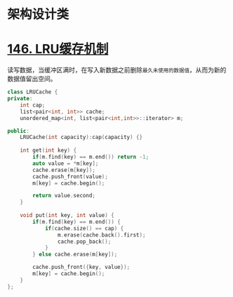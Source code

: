 # 架构设计类

# [146. LRU缓存机制](https://leetcode-cn.com/problems/lru-cache/)
读写数据，当缓冲区满时，在写入新数据之前删除`最久未使用的数据值`，从而为新的数据值留出空间。

```cpp
class LRUCache {
private:
    int cap;
    list<pair<int, int>> cache;
    unordered_map<int, list<pair<int,int>>::iterator> m;

public:
    LRUCache(int capacity):cap(capacity) {}
    
    int get(int key) {
        if(m.find(key) == m.end()) return -1;
        auto value = *m[key];
        cache.erase(m[key]);
        cache.push_front(value);
        m[key] = cache.begin();

        return value.second;
    }
    
    void put(int key, int value) {
        if(m.find(key) == m.end()) {
            if(cache.size() == cap) {
                m.erase(cache.back().first);
                cache.pop_back();
            }
        } else cache.erase(m[key]);

        cache.push_front({key, value});
        m[key] = cache.begin();
    }
};
 ```